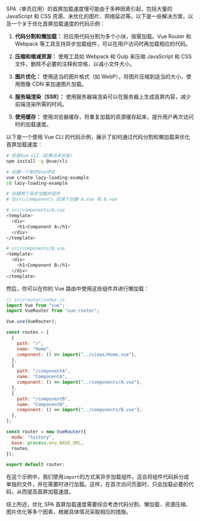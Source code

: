 SPA（单页应用）的首屏加载速度慢可能由于多种因素引起，包括大量的 JavaScript 和 CSS 资源、未优化的图片、网络延迟等。以下是一些解决方案，以及一个关于优化首屏加载速度的代码示例：

1. **代码分割和懒加载：** 将应用代码分割为多个小块，按需加载。Vue Router 和 Webpack 等工具支持异步加载组件，可以在用户访问时再加载相应的代码。

2. **压缩和缩减资源：** 使用工具如 Webpack 和 Gulp 来压缩 JavaScript 和 CSS 文件，删除不必要的注释和空格，以减小文件大小。

3. **图片优化：** 使用适当的图片格式（如 WebP），将图片压缩到适当的大小，使用图像 CDN 来加速图片加载。

4. **服务端渲染（SSR）：** 使用服务器端渲染可以在服务器上生成首屏内容，减少前端渲染所需的时间。

5. **使用缓存：** 使用浏览器缓存，将重复加载的资源缓存起来，提升用户再次访问时的加载速度。

以下是一个使用 Vue CLI 的代码示例，展示了如何通过代码分割和懒加载来优化首屏加载速度：

```bash
# 安装Vue CLI（如果尚未安装）
npm install -g @vue/cli

# 创建一个新的Vue项目
vue create lazy-loading-example
cd lazy-loading-example

# 创建两个异步加载的组件
# 在src/components 目录下创建 A.vue 和 B.vue

# src/components/A.vue
<template>
  <div>
    <h1>Component A</h1>
  </div>
</template>

# src/components/B.vue
<template>
  <div>
    <h1>Component B</h1>
  </div>
</template>
```

然后，你可以在你的 Vue 路由中使用这些组件并进行懒加载：

```javascript
// src/router/index.js
import Vue from "vue";
import VueRouter from "vue-router";

Vue.use(VueRouter);

const routes = [
  {
    path: "/",
    name: "Home",
    component: () => import("../views/Home.vue"),
  },
  {
    path: "/componentA",
    name: "ComponentA",
    component: () => import("../components/A.vue"),
  },
  {
    path: "/componentB",
    name: "ComponentB",
    component: () => import("../components/B.vue"),
  },
];

const router = new VueRouter({
  mode: "history",
  base: process.env.BASE_URL,
  routes,
});

export default router;
```

在这个示例中，我们使用`import`的方式来异步加载组件，这会将组件代码拆分成单独的文件，并在需要时进行加载。这样，在首次访问页面时，只会加载必要的代码，从而提高首屏加载速度。

综上所述，优化 SPA 首屏加载速度需要综合考虑代码分割、懒加载、资源压缩、图片优化等多个因素，根据具体情况采取相应的措施。
